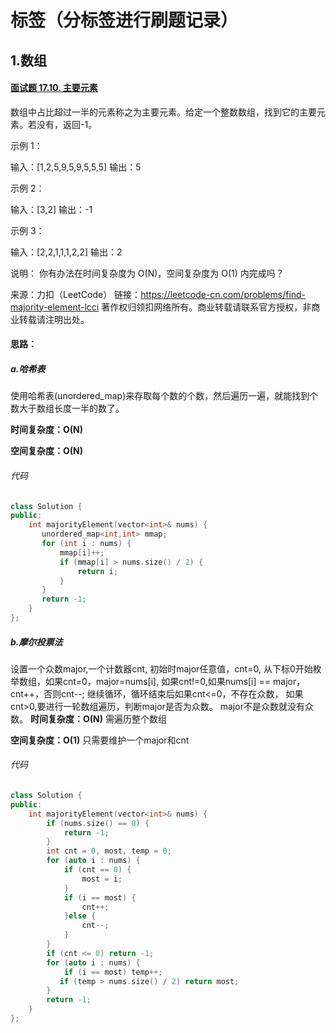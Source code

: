 # 标签（分标签进行刷题记录）

## 1.数组

#### [面试题 17.10. 主要元素](https://leetcode-cn.com/problems/find-majority-element-lcci/)

数组中占比超过一半的元素称之为主要元素。给定一个整数数组，找到它的主要元素。若没有，返回-1。

示例 1：

输入：[1,2,5,9,5,9,5,5,5]
输出：5


示例 2：

输入：[3,2]
输出：-1


示例 3：

输入：[2,2,1,1,1,2,2]
输出：2


说明：
你有办法在时间复杂度为 O(N)，空间复杂度为 O(1) 内完成吗？

来源：力扣（LeetCode）
链接：https://leetcode-cn.com/problems/find-majority-element-lcci
著作权归领扣网络所有。商业转载请联系官方授权，非商业转载请注明出处。



#### 思路：

##### a.哈希表

使用哈希表(unordered_map)来存取每个数的个数，然后遍历一遍，就能找到个数大于数组长度一半的数了。

**时间复杂度：O(N)**

**空间复杂度：O(N)**

###### 代码

```cpp
class Solution {
public:
    int majorityElement(vector<int>& nums) {
       unordered_map<int,int> mmap;
       for (int i : nums) {
           mmap[i]++;
           if (mmap[i] > nums.size() / 2) {
               return i;
           }
       }
       return -1;
    }
};
```



##### b.摩尔投票法

设置一个众数major,一个计数器cnt, 初始时major任意值，cnt=0,
从下标0开始枚举数组，如果cnt=0，major=nums[i],
如果cnt!=0,如果nums[i] == major，cnt++，否则cnt--;
继续循环，循环结束后如果cnt<=0，不存在众数，
如果cnt>0,要进行一轮数组遍历，判断major是否为众数。
major不是众数就没有众数。
**时间复杂度：O(N)**	需遍历整个数组

**空间复杂度：O(1)**	只需要维护一个major和cnt

###### 代码

```cpp
class Solution {
public:
    int majorityElement(vector<int>& nums) {
        if (nums.size() == 0) {
            return -1;
        }
        int cnt = 0, most, temp = 0;
        for (auto i : nums) {           
            if (cnt == 0) {
                most = i;
            }
            if (i == most) {
                cnt++;
            }else {
                cnt--;
            }
        }
        if (cnt <= 0) return -1;
        for (auto i : nums) {
            if (i == most) temp++;
           if (temp > nums.size() / 2) return most; 
        }
        return -1;
    }
};
```

